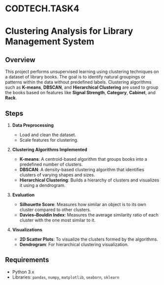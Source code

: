 # CODTECH.TASK4
# Clustering Analysis for Library Management System

## Overview
This project performs unsupervised learning using clustering techniques on a dataset of library books. The goal is to identify natural groupings or patterns within the data without predefined labels. Clustering algorithms such as **K-means**, **DBSCAN**, and **Hierarchical Clustering** are used to group the books based on features like **Signal Strength**, **Category**, **Cabinet**, and **Rack**.

## Steps

1. **Data Preprocessing**
   - Load and clean the dataset.
   - Scale features for clustering.

2. **Clustering Algorithms Implemented**
   - **K-means**: A centroid-based algorithm that groups books into a predefined number of clusters.
   - **DBSCAN**: A density-based clustering algorithm that identifies clusters of varying shapes and sizes.
   - **Hierarchical Clustering**: Builds a hierarchy of clusters and visualizes it using a dendrogram.

3. **Evaluation**
   - **Silhouette Score**: Measures how similar an object is to its own cluster compared to other clusters.
   - **Davies–Bouldin Index**: Measures the average similarity ratio of each cluster with the one most similar to it.

4. **Visualizations**
   - **2D Scatter Plots**: To visualize the clusters formed by the algorithms.
   - **Dendrogram**: For hierarchical clustering visualization.

## Requirements

- Python 3.x
- Libraries: `pandas`, `numpy`, `matplotlib`, `seaborn`, `sklearn`
